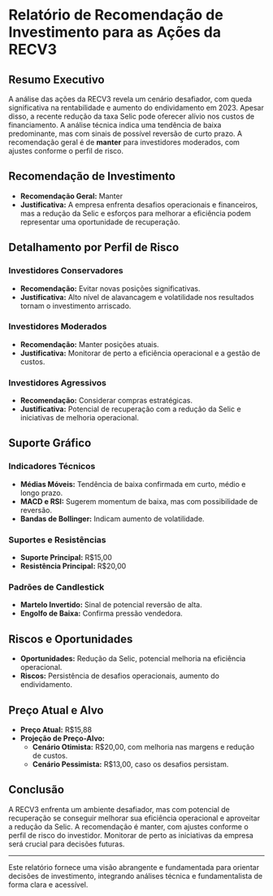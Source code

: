 
# Relatório de Recomendação de Investimento para as Ações da RECV3

## Resumo Executivo
A análise das ações da RECV3 revela um cenário desafiador, com queda significativa na rentabilidade e aumento do endividamento em 2023. Apesar disso, a recente redução da taxa Selic pode oferecer alívio nos custos de financiamento. A análise técnica indica uma tendência de baixa predominante, mas com sinais de possível reversão de curto prazo. A recomendação geral é de **manter** para investidores moderados, com ajustes conforme o perfil de risco.

## Recomendação de Investimento
- **Recomendação Geral:** Manter
- **Justificativa:** A empresa enfrenta desafios operacionais e financeiros, mas a redução da Selic e esforços para melhorar a eficiência podem representar uma oportunidade de recuperação.

## Detalhamento por Perfil de Risco

### Investidores Conservadores
- **Recomendação:** Evitar novas posições significativas.
- **Justificativa:** Alto nível de alavancagem e volatilidade nos resultados tornam o investimento arriscado.

### Investidores Moderados
- **Recomendação:** Manter posições atuais.
- **Justificativa:** Monitorar de perto a eficiência operacional e a gestão de custos.

### Investidores Agressivos
- **Recomendação:** Considerar compras estratégicas.
- **Justificativa:** Potencial de recuperação com a redução da Selic e iniciativas de melhoria operacional.

## Suporte Gráfico

### Indicadores Técnicos
- **Médias Móveis:** Tendência de baixa confirmada em curto, médio e longo prazo.
- **MACD e RSI:** Sugerem momentum de baixa, mas com possibilidade de reversão.
- **Bandas de Bollinger:** Indicam aumento de volatilidade.

### Suportes e Resistências
- **Suporte Principal:** R$15,00
- **Resistência Principal:** R$20,00

### Padrões de Candlestick
- **Martelo Invertido:** Sinal de potencial reversão de alta.
- **Engolfo de Baixa:** Confirma pressão vendedora.

## Riscos e Oportunidades
- **Oportunidades:** Redução da Selic, potencial melhoria na eficiência operacional.
- **Riscos:** Persistência de desafios operacionais, aumento do endividamento.

## Preço Atual e Alvo
- **Preço Atual:** R$15,88
- **Projeção de Preço-Alvo:**
  - **Cenário Otimista:** R$20,00, com melhoria nas margens e redução de custos.
  - **Cenário Pessimista:** R$13,00, caso os desafios persistam.

## Conclusão
A RECV3 enfrenta um ambiente desafiador, mas com potencial de recuperação se conseguir melhorar sua eficiência operacional e aproveitar a redução da Selic. A recomendação é manter, com ajustes conforme o perfil de risco do investidor. Monitorar de perto as iniciativas da empresa será crucial para decisões futuras.

---

Este relatório fornece uma visão abrangente e fundamentada para orientar decisões de investimento, integrando análises técnica e fundamentalista de forma clara e acessível.
